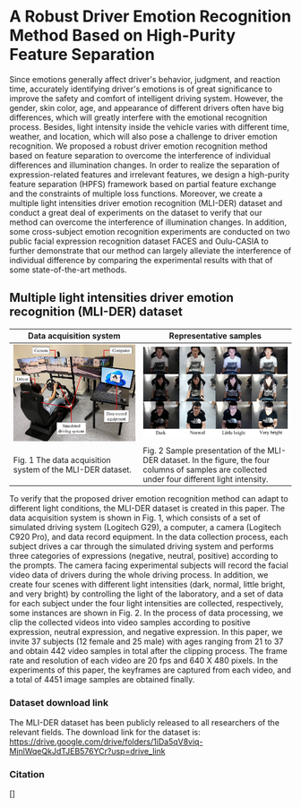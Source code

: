 A Robust Driver Emotion Recognition Method Based on High-Purity Feature Separation
====

Since emotions generally affect driver's behavior, judgment, and reaction time, accurately identifying driver's emotions is of great significance to improve the safety and comfort of intelligent driving system. However, the gender, skin color, age, and appearance of different drivers often have big differences, which will greatly interfere with the emotional recognition process. Besides, light intensity inside the vehicle varies with different time, weather, and location, which will also pose a challenge to driver emotion recognition. We proposed a robust driver emotion recognition method based on feature separation to overcome the interference of individual differences and illumination changes. In order to realize the separation of expression-related features and irrelevant features, we design a high-purity feature separation (HPFS) framework based on partial feature exchange and the constraints of multiple loss functions. Moreover, we create a multiple light intensities driver emotion recognition (MLI-DER) dataset and conduct a great deal of experiments on the dataset to verify that  our method can overcome the interference of illumination changes. In addition, some cross-subject emotion recognition experiments are conducted on two public facial expression recognition dataset FACES and Oulu-CASIA to further demonstrate that our method can largely alleviate the interference of individual difference by comparing the experimental results with that of some state-of-the-art methods.

Multiple light intensities driver emotion recognition (MLI-DER) dataset
-------

<div align="center">

| Data acquisition system | Representative samples |
| ---------- | -----------|
| ![Image](https://github.com/Baiyang9886/Driver-emotion-recognition/blob/main/setup.jpg) | ![Image](https://github.com/Baiyang9886/Driver-emotion-recognition/blob/main/sample.jpg)  |
| Fig. 1 The data acquisition system of the MLI-DER dataset. | Fig. 2 Sample presentation of the MLI-DER dataset. In the figure, the four columns of samples are collected under four different light intensity.  |

</div>

To verify that the proposed driver emotion recognition method can adapt to different light conditions, the MLI-DER dataset is created in this paper. The data acquisition system is shown in Fig. 1, which consists of a set of simulated driving system (Logitech G29), a computer, a camera (Logitech C920 Pro), and data record equipment. In the data collection process, each subject drives a car through the simulated driving system and performs three categories of expressions (negative, neutral, positive) according to the prompts. The camera facing experimental subjects will record the facial video data of drivers during the whole driving process. In addition, we create four scenes with different light intensities (dark, normal, little bright, and very bright) by controlling the light of the laboratory, and a set of data for each subject under the four light intensities are collected, respectively, some instances are shown in Fig. 2. In the process of data processing, we clip the collected videos into video samples according to positive expression, neutral expression, and negative expression. In this paper, we invite 37 subjects (12 female and 25 male) with ages ranging from 21 to 37 and obtain 442 video samples in total after the clipping process. The frame rate and resolution of each video are 20 fps and 640 X 480 pixels. In the experiments of this paper, the keyframes are captured from each video, and a total of 4451 image samples are obtained finally.

### Dataset download link
The MLI-DER dataset has been publicly released to all researchers of the relevant fields. The download link for the dataset is: https://drive.google.com/drive/folders/1iDa5qV8viq-MjnlWqeQkJdTJEB576YCr?usp=drive_link

### Citation
[]
